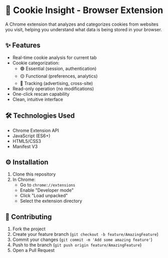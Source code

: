# 🍪 Cookie Insight - Browser Extension


A Chrome extension that analyzes and categorizes cookies from websites you visit, helping you understand what data is being stored in your browser.

## ✨ Features

- Real-time cookie analysis for current tab
- Cookie categorization:
  - 🟢 Essential (session, authentication)
  - 🟡 Functional (preferences, analytics)
  - 🔴 Tracking (advertising, cross-site)
- Read-only operation (no modifications)
- One-click rescan capability
- Clean, intuitive interface

## 🛠️ Technologies Used

- Chrome Extension API
- JavaScript (ES6+)
- HTML5/CSS3
- Manifest V3


## ⚙️ Installation

1. Clone this repository
2. In Chrome:
   - Go to `chrome://extensions`
   - Enable "Developer mode"
   - Click "Load unpacked"
   - Select the extension directory


## 🤝 Contributing

1. Fork the project
2. Create your feature branch (`git checkout -b feature/AmazingFeature`)
3. Commit your changes (`git commit -m 'Add some amazing feature'`)
4. Push to the branch (`git push origin feature/AmazingFeature`)
5. Open a Pull Request


